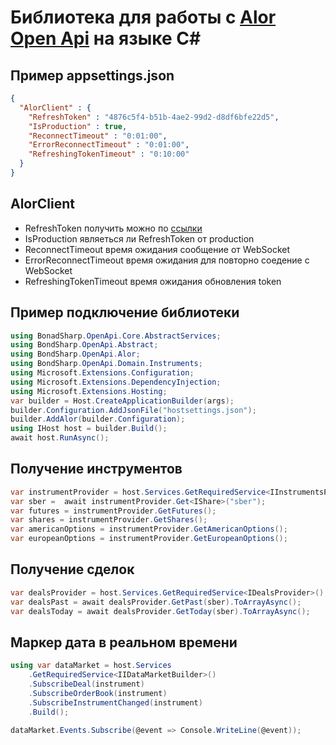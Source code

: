 # Библиотека для работы с [Alor Open Api](https://alor.dev/docs)  на языке C#
## Пример appsettings.json

```json
{
  "AlorClient" : {  
	"RefreshToken" : "4876c5f4-b51b-4ae2-99d2-d8df6bfe22d5",
	"IsProduction" : true,
	"ReconnectTimeout" : "0:01:00",
	"ErrorReconnectTimeout" : "0:01:00",
	"RefreshingTokenTimeout" : "0:10:00"
  }	
}
```

## AlorClient

- RefreshToken получить можно по [ссылки](https://alor.dev/open-api-tokens)
- IsProduction являеться ли RefreshToken от production
- ReconnectTimeout время ожидания сообщение от WebSocket
- ErrorReconnectTimeout время ожидания для повторно соедение с WebSocket
- RefreshingTokenTimeout  время ожидания обновления token

## Пример подключение библиотеки 
```C#
using BonadSharp.OpenApi.Core.AbstractServices;
using BondSharp.OpenApi.Abstract;
using BondSharp.OpenApi.Alor;
using BondSharp.OpenApi.Domain.Instruments;
using Microsoft.Extensions.Configuration;
using Microsoft.Extensions.DependencyInjection;
using Microsoft.Extensions.Hosting;
var builder = Host.CreateApplicationBuilder(args);
builder.Configuration.AddJsonFile("hostsettings.json");
builder.AddAlor(builder.Configuration);
using IHost host = builder.Build();
await host.RunAsync();
```

## Получение инструментов

```C#
var instrumentProvider = host.Services.GetRequiredService<IInstrumentsProvider>();
var sber =  await instrumentProvider.Get<IShare>("sber");
var futures = instrumentProvider.GetFutures();
var shares = instrumentProvider.GetShares();
var americanOptions = instrumentProvider.GetAmericanOptions();
var europeanOptions = instrumentProvider.GetEuropeanOptions();
```

## Получение сделок
```C#
var dealsProvider = host.Services.GetRequiredService<IDealsProvider>();
var dealsPast = await dealsProvider.GetPast(sber).ToArrayAsync();
var dealsToday = await dealsProvider.GetToday(sber).ToArrayAsync();
```


## Маркер дата в реальном времени 

``` C#
using var dataMarket = host.Services
    .GetRequiredService<IIDataMarketBuilder>()
    .SubscribeDeal(instrument)
    .SubscribeOrderBook(instrument)
	.SubscribeInstrumentChanged(instrument)
    .Build();

dataMarket.Events.Subscribe(@event => Console.WriteLine(@event));
```